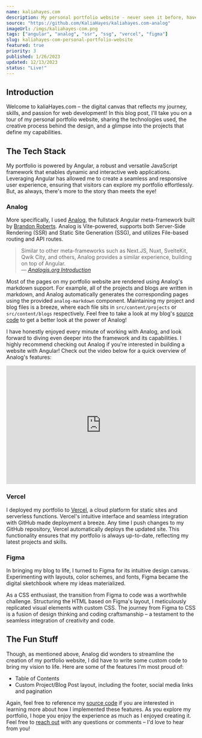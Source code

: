```yaml
---
name: kaliahayes.com
description: My personal portfolio website - never seen it before, have you?
source: "https://github.com/KaliaHayes/kaliahayes.com-analog"
imageUrl: /imgs/kaliahayes-com.png
tags: ["angular", "analog", "ssr", "ssg", "vercel", "figma"]
slug: kaliahayes-com-personal-portfolio-website
featured: true
priority: 3
published: 1/26/2023
updated: 12/13/2023
status: "Live!"
---
```


## Introduction

Welcome to kaliaHayes.com – the digital canvas that reflects my journey, skills, and passion for web development! In this blog post, I'll take you on a tour of my personal portfolio website, sharing the technologies used, the creative process behind the design, and a glimpse into the projects that define my capabilities.

## The Tech Stack

My portfolio is powered by Angular, a robust and versatile JavaScript framework that enables dynamic and interactive web applications. Leveraging Angular has allowed me to create a seamless and responsive user experience, ensuring that visitors can explore my portfolio effortlessly. But, as always, there's more to the story than meets the eye!

### Analog

More specifically, I used <a href="https://analogjs.org/" target="_blank">Analog</a>, the fullstack Angular meta-framework built by <a href="https://twitter.com/brandontroberts" target="_blank">Brandon Roberts</a>. Analog is Vite-powered, supports both Server-Side Rendering (SSR) and Static Site Generation (SSG), and utilizes File-based routing and API routes.

> Similar to other meta-frameworks such as Next.JS, Nuxt, SvelteKit, Qwik City, and others, Analog provides a similar experience, building on top of Angular. <br>
> — <cite><a href="https://analogjs.org/docs" target="_blank">Analogjs.org Introduction</a></cite>

Most of the pages on my portfolio website are rendered using Analog's markdown support. For example, all of the projects and blogs are written in markdown, and Analog automatically generates the corresponding pages using the provided `analog-markdown` component. Maintaining my project and blog files is a breeze, where each file sits in `src/content/projects` or `src/content/blogs` respectively. Feel free to take a look at my blog's <a href="https://github.com/KaliaHayes/kaliahayes.com-analog" target="_blank">source code</a> to get a better look at the power of Analog!

I have honestly enjoyed every minute of working with Analog, and look forward to diving even deeper into the framework and its capabilities. I highly recommend checking out Analog if you're interested in building a website with Angular! Check out the video below for a quick overview of Analog's features:

<iframe width="100%" height="315" src="https://www.youtube.com/embed/H4U6udLcM-Q?si=IC4BPN84MScL2R67" title="How to Build a Blog with Analog and Angular in Under 10 Minutes" frameborder="0" allow="accelerometer; autoplay; clipboard-write; encrypted-media; gyroscope; picture-in-picture" allowfullscreen></iframe>

### Vercel

I deployed my portfolio to <a href="https://vercel.com" target="_blank">Vercel</a>, a cloud platform for static sites and serverless functions. Vercel's intuitive interface and seamless integration with GitHub made deployment a breeze. Any time I push changes to my GitHub repository, Vercel automatically deploys the updated site. This functionality ensures that my portfolio is always up-to-date, reflecting my latest projects and skills.

### Figma

In bringing my blog to life, I turned to Figma for its intuitive design canvas. Experimenting with layouts, color schemes, and fonts, Figma became the digital sketchbook where my ideas materialized.

As a CSS enthusiast, the transition from Figma to code was a worthwhile challenge. Structuring the HTML based on Figma's layout, I meticulously replicated visual elements with custom CSS. The journey from Figma to CSS is a fusion of design thinking and coding craftsmanship – a testament to the seamless integration of creativity and code.

## The Fun Stuff

Though, as mentioned above, Analog did wonders to streamline the creation of my portfolio website, I did have to write some custom code to bring my vision to life. Here are some of the features I'm most proud of:

- Table of Contents
- Custom Project/Blog Post layout, including the footer, social media links and pagination

Again, feel free to reference my <a href="https://github.com/KaliaHayes/kaliahayes.com-analog" target="_blank">source code</a> if you are interested in learning more about how I implemented these features.
As you explore my portfolio, I hope you enjoy the experience as much as I enjoyed creating it. Feel free to [reach out](/#contact) with any questions or comments – I'd love to hear from you!
